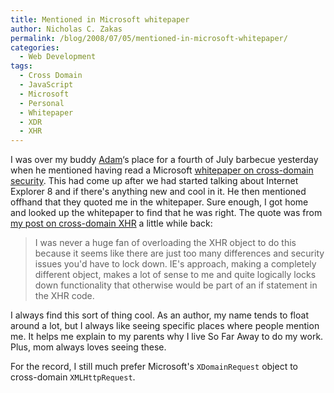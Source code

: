 ```yaml
---
title: Mentioned in Microsoft whitepaper
author: Nicholas C. Zakas
permalink: /blog/2008/07/05/mentioned-in-microsoft-whitepaper/
categories:
  - Web Development
tags:
  - Cross Domain
  - JavaScript
  - Microsoft
  - Personal
  - Whitepaper
  - XDR
  - XHR
---
```

I was over my buddy <a title="Adam Platti's blog" rel="external" href="http:/www.adamplatti.net">Adam</a>&#8216;s place for a fourth of July barbecue yesterday when he mentioned having read a Microsoft <a title="Client Side Cross-Domain Security" rel="external" href="http://code.msdn.microsoft.com/xdsecuritywp">whitepaper on cross-domain security</a>. This had come up after we had started talking about Internet Explorer 8 and if there's anything new and cool in it. He then mentioned offhand that they quoted me in the whitepaper. Sure enough, I got home and looked up the whitepaper to find that he was right. The quote was from <a title="Cross-domain XHR removed from Firefox 3" rel="internal" href="https://humanwhocodes.com/blog/2008/4/27/cross_domain_xhr_removed_from_firefox_3">my post on cross-domain XHR</a> a little while back:

> I was never a huge fan of overloading the XHR object to do this because it seems like there are just too many differences and security issues you'd have to lock down. IE's approach, making a completely different object, makes a lot of sense to me and quite logically locks down functionality that otherwise would be part of an if statement in the XHR code.

I always find this sort of thing cool. As an author, my name tends to float around a lot, but I always like seeing specific places where people mention me. It helps me explain to my parents why I live So Far Away to do my work. Plus, mom always loves seeing these.

For the record, I still much prefer Microsoft's `XDomainRequest` object to cross-domain `XMLHttpRequest`.
